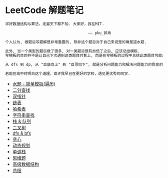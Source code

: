 # LeetCode 解题笔记

```txt
学好数据结构与算法，走遍天下都不怕. 大家好，我在MIT.

                                     —— pku_郭炜
```

```txt
个人认为, 做题后写题解是非常重要的, 除非这个题目对于自己来说是的确是道水题.

此外, 当一个类型的题目做了很多, 对一类题目很有自信了之后, 应该总结模板. 
写模板的目的并不是让自己下次遇到这类题目时套上, 而是在写模板的过程中总结此类题目可能出现的各种形式, 各种细节.

从 dfs 到 dp, 从 "自底向上" 到 "自顶向下", 就是分析问题能力和解决问题能力的质变的过程.

若能在高中时明白这个道理，或许我早已在更好的学校，遇见更优秀的同学.
```

* [水题 - 简单模拟(遍历)]()
* [二分查找]()
* [双指针](https://github.com/mhvvv/LeetCode-Notes/blob/main/%E5%8F%8C%E6%8C%87%E9%92%88.md)
* [链表](https://github.com/mhvvv/LeetCode-Notes/blob/main/%E9%93%BE%E8%A1%A8.md)
* [哈希表]()
* [字符串查找]()
* [栈 & 队列]()
* [二叉树]()
* [dfs & bfs]()
* [贪心]()
* [动态规划]()
* [单调栈]()
* [思维题]()
* [高级数据结构]()
* [总结]()
